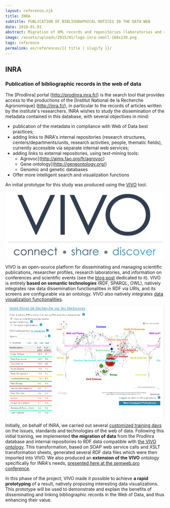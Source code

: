 ```yaml
---
layout: reference.njk
title: INRA
subtitle: PUBLICATION OF BIBLIOGRAPHICAL NOTICES IN THE DATA WEB
date: 2018-01-01
abstract: Migration of XML records and repositories (laboratories and researchers) to the web of data using the VIVO platform.
image: /assets/uploads/2015/01/logo-inra-small-160x130.png
tags: reference
permalink: en/references/{{ title | slugify }}/
---
```


## INRA

### Publication of bibliographic records in the web of data

The [ProdInra] portal (http://prodinra.inra.fr/) is the search tool that provides access to the productions of the [Institut National de la Recherche Agronomique] (http://inra.fr/), in particular to the records of articles written by the institute's researchers. INRA wishes to study the dissemination of the metadata contained in this database, with several objectives in mind:

- publication of the metadata in compliance with Web of Data best practices;
- adding links to INRA's internal repositories (research structures, centers/departments/units, research activities, people, thematic fields), currently accessible via separate internal web services;
- adding links to external repositories, using text-mining tools:
  - Agrovoc](http://aims.fao.org/fr/agrovoc)
  - Gene ontology](http://geneontology.org/)
  - Genomic and genetic databases
- Offer more intelligent search and visualization functions

An initial prototype for this study was produced using the [VIVO](http://www.vivoweb.org/) tool.

![screenshot INRA 1](/assets/uploads/2015/01/vivo-web-large-v1.jpg)

VIVO is an open-source platform for disseminating and managing scientific publications, researcher profiles, research laboratories, and information on conferences and scientific events (see the [blog post](http://blog.sparna.fr/vivo-vitro-edition-publication-rdf-ontologie/) dedicated to it). VIVO is entirely **based on semantic technologies** (RDF, SPARQL, OWL), natively integrates raw data dissemination functionalities in RDF via URIs, and its screens are configurable via an ontology. VIVO also natively integrates [data visualization functionalities](http://vivo.cns.iu.edu/gallery.html).

![screenshot INRA 2](/assets/uploads/2015/01/inra-map-of-science.png)

Initially, on behalf of INRA, we carried out several [customized training days](http://www.sparna.fr//?page_id=20) on the issues, standards and technologies of the web of data. Following this initial training, we implemented **the migration of data** from the ProdInra database and internal repositories to RDF data compatible with [the VIVO ontology](https://wiki.duraspace.org/display/VIVO/VIVO-ISF+Ontology). This transformation, based on SOAP web service calls and XSLT transformation sheets, generated several RDF data files which were then imported into VIVO. We also produced an **extension of the VIVO** ontology specifically for INRA's needs, [presented here at the semweb.pro conference](http://fr.slideshare.net/SemWebPro/04-edzale).

In this phase of the project, VIVO made it possible to achieve **a rapid prototyping** of a result, natively proposing interesting data visualizations. This prototype will be used to demonstrate and explain the benefits of disseminating and linking bibliographic records in the Web of Data, and thus enhancing their value.